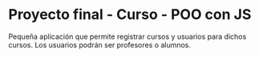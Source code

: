 # Proyecto final - Curso - POO con JS

Pequeña aplicación que permite registrar cursos y usuarios para dichos cursos. 
Los usuarios podrán ser profesores o alumnos.